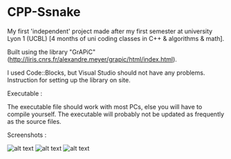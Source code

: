 # CPP-Ssnake
My first 'independent' project made after my first semester at university Lyon 1 (UCBL)
[4 months of uni coding classes in C++ & algorithms & math].

Built using the library "GrAPiC" (http://liris.cnrs.fr/alexandre.meyer/grapic/html/index.html).

I used Code::Blocks, but Visual Studio should not have any problems.
Instruction for setting up the library on site.

Executable :

The executable file should work with most PCs, else you will have to compile yourself.
The executable will probably not be updated as frequently as the source files.

Screenshots :

![alt text](https://s5.postimg.org/nfg8ngwxj/Ssnake.png)
![alt text](https://s5.postimg.org/scp7uu9iv/Ssnake_2.png)
![alt text](https://s5.postimg.org/4kfwjb7hz/Ssnake_1.png)

